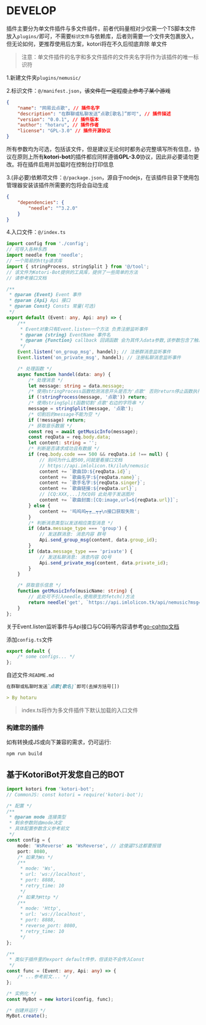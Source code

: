 # DEVELOP

插件主要分为单文件插件与多文件插件，前者代码量相对少仅需一个TS脚本文件放入`plugins/`即可，不需要`标识文件`与依赖库，后者则需要一个文件夹包裹放入，但无论如何，更推荐使用后方案，kotori将在不久后彻底弃除
单文件
> 注意：单文件插件的名字和多文件插件的文件夹名字将作为该插件的唯一标识符

1.新建文件夹`plugins/nemusic/`

2.标识文件：`@/manifest.json`，~~该文件在一定程度上参考了某个游戏~~

```json
{
	"name": "网易云点歌", // 插件名字
	"description": "在群聊或私聊发送“点歌[歌名]”即可", // 插件描述
	"version": "0.0.1", // 插件版本
	"author": "hotaru", // 插件作者
	"license": "GPL-3.0" // 插件开源协议
}
```
所有参数均为可选，包括该文件，但是建议无论何时都务必完整填写所有信息，协议在原则上所有**kotori-bot**的插件都应同样遵循**GPL-3.0**协议，因此非必要请勿更改。将在插件启用并加载时在控制台打印信息

3.(非必要)依赖项文件：`@/package.json`，源自于nodejs，在该插件目录下使用包管理器安装该插件所需要的包将会自动生成
```json
{
	"dependencies": {
		"needle": "^3.2.0"
	}
}
```

4.入口文件：`@/index.ts`

```typescript
import config from './config';
// 可导入各种东西
import needle from 'needle';
// 一个简易的http请求库
import { stringProcess, stringSplit } from '@/tool';
// 该文件为Kotori-Bot提供的工具库，提供了一些简单的方法
// 请参考接口文档

/**
 * @param {Event} Event 事件
 * @param {Api} Api 接口
 * @param Const} Consts 常量(可选)
 */
export default (Event: any, Api: any) => {
	/**
	 * Event对象只有Event.listen一个方法 负责注册监听事件
	 * @param {string} EventName 事件名
	 * @param {Function} callback 回调函数 会为其传入data参数,该参数包含了触发事件的相关信息
	 */
	Event.listen('on_group_msg', handel); // 注册群消息监听事件
	Event.listen('on_private_msg', handel); // 注册私聊消息监听事件

	/* 处理函数 */
	async function handel(data: any) {
		/* 处理消息 */
		let message: string = data.message;
		/* 使用stringProcess函数检测消息开头是否为'点歌' 否则return停止函数执行 */
		if (!stringProcess(message, '点歌')) return;
		/* 使用stringSplit函数切割'点歌'右边的字符串 */
		message = stringSplit(message, '点歌');
		/* 切割后的message不能为空 */
		if (!message) return;
		/* 获取音乐数据 */
		const req = await getMusicInfo(message);
		const reqData = req.body.data;
		let content: string = '';
		/* 判断是否请求成功且有数据 */
		if (req.body.code === 500 && reqData.id !== null) {
			// 别问为什么是500,问就是看接口文档
			// https://api.imlolicon.tk/iluh/nemusic
			content += `歌曲ID:${reqData.id}`;
			content += `歌曲名字:${reqData.name}`;
			content += `歌手名字:${reqData.singer}`;
			content += `歌曲链接:${reqData.url}`;
			// [CQ:XXX,...]为CQ码 此处用于发送图片
			content += `歌曲封面:[CQ:image,url=${reqData.url}]`;
		} else {
			content += '呜呜呜┭┮﹏┭┮\n接口获取失败';
		}
		/* 判断消息类型以发送相应类型消息 */
		if (data.message_type === 'group') {
			// 发送群消息: 消息内容 群号
			Api.send_group_msg(content, data.group_id);
		}
		if (data.message_type === 'private') {
			// 发送私聊消息: 消息内容 QQ号
			Api.send_private_msg(content, data.private_id);
		}
	}

	/* 获取音乐信息 */
	function getMusicInfo(musicName: string) {
		// 此处可不引入needle,使用原生的fetch()方法
		return needle('get', `https://api.imlolicon.tk/api/nemusic?msg=${musicName}&line=1`);
	}
};
```

关于Event.listen监听事件与Api接口与CQ码等内容请参考[go-cqhttp文档](https://docs.go-cqhttp.org/)

添加`config.ts`文件

```typescript
export default {
	/* some configs... */
};
```

自述文件:`README.md`

```markdown
在群聊或私聊时发送`点歌[歌名]`即可(去掉方括号[])

> By hotaru
```

> index.ts将作为多文件插件下默认加载的入口文件

### 构建您的插件

如有转换成JS或向下兼容的需求，仍可运行:

```bash
npm run build
```

## 基于KotoriBot开发您自己的BOT

```typescript
import kotori from 'kotori-bot';
// CommonJS: const kotori = require('kotori-bot');

/* 配置 */
/**
 * @param mode 连接类型
 * 剩余参数则由mode决定
 * 具体配置参数含义参考前文
 */
const config = {
	mode: 'WsReverse' as 'WsReverse', // 这傻逼TS这都要报错
	port: 8080,
	/* 如果为Ws */
	/**
	 * mode: 'Ws',
	 * url: 'ws://localhost',
	 * port: 8888,
	 * retry_time: 10
	 */
	/* 如果为Http */
	/**
	 * mode: 'Http',
	 * url: 'ws://localhost',
	 * port: 8888,
	 * reverse_port: 8080,
	 * retry_time: 10
	 */
};

/**
 * 类似于插件里的export default传参，但该处不会传入Const
 */
const func = (Event: any, Api: any) => {
	/* ...参考前文... */
};

/* 实例化 */
const MyBot = new kotori(config, func);

/* 创建并运行 */
MyBot.create();
```
